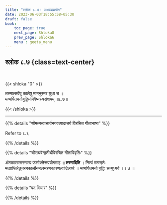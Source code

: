 ```yaml
---
title: "श्लोक ८.७- अक्षरब्रह्मयोग"
date: 2023-06-03T18:55:58+05:30
draft: false
book:
    toc_page: true
    next_page: Shloka8
    prev_page: Shloka6
    menu : geeta_menu
---
```




## श्लोक ८.७ {class=text-center}

<br/>

{{< shloka  "0"  >}}

तस्मात्सर्वेषु कालेषु मामनुस्मर युध्य च ।  
मय्यर्पितमनोबुद्धिर्मामेवैष्यस्यसंशयम् ॥८.७॥

{{< /shloka >}}

---


{{% details "श्रीमत्मध्वाचार्यभगवत्पादाचर्य विरचित  गीताभाष्य" %}}

Refer to ८.६

{{% /details %}}



{{% details "श्रीराघवेन्द्रतीर्थविरचित गीताविवृतिः" %}}


अंतकालस्मरणस्य फलोक्तेरूपयोगमाह ॥ 
**तस्मादिति** । नित्यं मत्स्मृतेः 
मत्प्राप्तिहेतुचरमकालीनमत्स्मरणकारणत्वादित्यर्थः । 
मय्यर्पितमनो बुद्धिः सन्युध्यर्व ।। ७ ॥

{{% /details %}}



{{% details "पद विचार" %}}


{{% /details %}}
